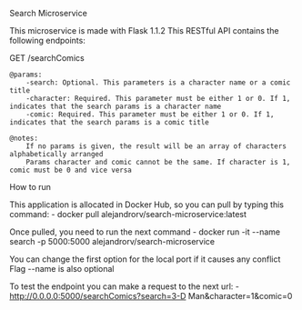 Search Microservice

This microservice is made with Flask 1.1.2
This RESTful API contains the following endpoints:

GET /searchComics

    @params:
        -search: Optional. This parameters is a character name or a comic title
        -character: Required. This parameter must be either 1 or 0. If 1, indicates that the search params is a character name
        -comic: Required. This parameter must be either 1 or 0. If 1, indicates that the search params is a comic title

    @notes:
        If no params is given, the result will be an array of characters alphabetically arranged 
        Params character and comic cannot be the same. If character is 1, comic must be 0 and vice versa

How to run

This application is allocated in Docker Hub, so you can pull by typing this command:
    - docker pull alejandrorv/search-microservice:latest

Once pulled, you need to run the next command
    - docker run -it --name search -p 5000:5000 alejandrorv/search-microservice

You can change the first option for the local port if it causes any conflict
Flag --name is also optional

To test the endpoint you can make a request to the next url:
    - http://0.0.0.0:5000/searchComics?search=3-D Man&character=1&comic=0
